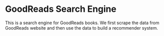 # GoodReads Search Engine

This is a search engine for GoodReads books. We first scrape the data from GoodReads website and then use the data to build a recommender system.
